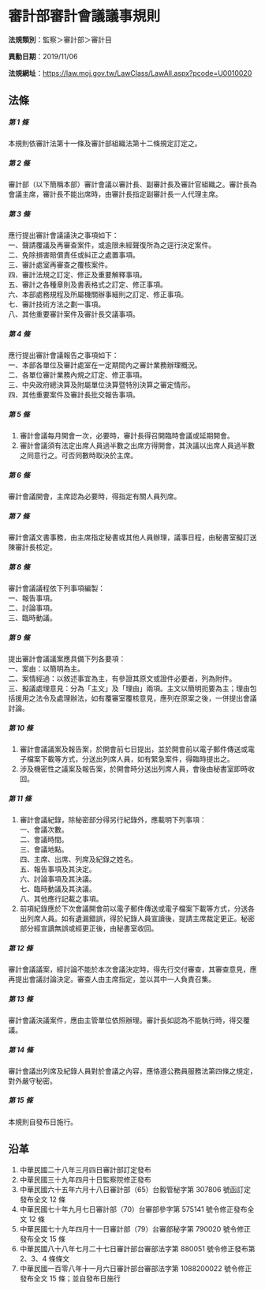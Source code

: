 # 審計部審計會議議事規則



**法規類別**：監察＞審計部＞審計目

**異動日期**：2019/11/06  

**法規網址**：https://law.moj.gov.tw/LawClass/LawAll.aspx?pcode=U0010020



## 法條
##### 第 1 條
本規則依審計法第十一條及審計部組織法第十二條規定訂定之。

##### 第 2 條
審計部（以下簡稱本部）審計會議以審計長、副審計長及審計官組織之。審計長為會議主席，審計長不能出席時，由審計長指定副審計長一人代理主席。

##### 第 3 條
應行提出審計會議議決之事項如下：  
一、聲請覆議及再審查案件，或逾限未經聲復所為之逕行決定案件。  
二、免除損害賠償責任或糾正之處置事項。  
三、審計處室再審查之覆核案件。  
四、審計法規之訂定、修正及重要解釋事項。  
五、審計之各種章則及書表格式之訂定、修正事項。  
六、本部處務規程及所屬機關辦事細則之訂定、修正事項。  
七、審計技術方法之劃一事項。  
八、其他重要審計案件及審計長交議事項。

##### 第 4 條
應行提出審計會議報告之事項如下：  
一、本部各單位及審計處室在一定期間內之審計業務辦理概況。  
二、各單位審計業務內規之訂定、修正事項。  
三、中央政府總決算及附屬單位決算暨特別決算之審定情形。  
四、其他重要案件及審計長批交報告事項。

##### 第 5 條
1. 審計會議每月開會一次，必要時，審計長得召開臨時會議或延期開會。
1. 審計會議須有法定出席人員過半數之出席方得開會，其決議以出席人員過半數之同意行之。可否同數時取決於主席。

##### 第 6 條
審計會議開會，主席認為必要時，得指定有關人員列席。

##### 第 7 條
審計會議文書事務，由主席指定秘書或其他人員辦理，議事日程，由秘書室擬訂送陳審計長核定。

##### 第 8 條
審計會議議程依下列事項編製：  
一、報告事項。  
二、討論事項。  
三、臨時動議。

##### 第 9 條
提出審計會議議案應具備下列各要項：  
一、案由：以簡明為主。  
二、案情經過：以敘述事宜為主，有參證其原文或證件必要者，列為附件。  
三、擬議處理意見：分為「主文」及「理由」兩項。主文以簡明扼要為主；理由包括援用之法令及處理辦法，如有覆審室覆核意見，應列在原案之後，一併提出會議討論。

##### 第 10 條
1. 審計會議議案及報告案，於開會前七日提出，並於開會前以電子郵件傳送或電子檔案下載等方式，分送出列席人員，如有緊急案件，得臨時提出之。
1. 涉及機密性之議案及報告案，於開會時分送出列席人員，會後由秘書室即時收回。

##### 第 11 條
1. 審計會議紀錄，除秘密部分得另行紀錄外，應載明下列事項：  
一、會議次數。  
二、會議時間。  
三、會議地點。  
四、主席、出席、列席及紀錄之姓名。  
五、報告事項及其決定。  
六、討論事項及其決議。  
七、臨時動議及其決議。  
八、其他應行記載之事項。
1. 前項紀錄應於下次會議開會前以電子郵件傳送或電子檔案下載等方式，分送各出列席人員。如有遺漏錯誤，得於紀錄人員宣讀後，提請主席裁定更正。秘密部分經宣讀無誤或經更正後，由秘書室收回。

##### 第 12 條
審計會議議案，經討論不能於本次會議決定時，得先行交付審查，其審查意見，應再提出會議討論決定。審查人由主席指定，並以其中一人負責召集。

##### 第 13 條
審計會議決議案件，應由主管單位依照辦理。審計長如認為不能執行時，得交覆議。

##### 第 14 條
審計會議出列席及紀錄人員對於會議之內容，應恪遵公務員服務法第四條之規定，對外嚴守秘密。

##### 第 15 條
本規則自發布日施行。

## 沿革
1. 中華民國二十八年三月四日審計部訂定發布
1. 中華民國三十九年四月十日監察院修正發布
1. 中華民國六十五年六月十八日審計部（65）台毅管秘字第 307806 號函訂定發布全文 12 條
1. 中華民國七十年九月七日審計部（70）台審部參字第 575141 號令修正發布全文 12 條
1. 中華民國七十九年四月十一日審計部（79）台審部秘字第 790020 號令修正發布全文 15 條
1. 中華民國八十八年七月二十七日審計部台審部法字第 880051 號令修正發布第 2、3、4  條條文
1. 中華民國一百零八年十一月六日審計部台審部法字第 1088200022 號令修正發布全文 15 條；並自發布日施行

